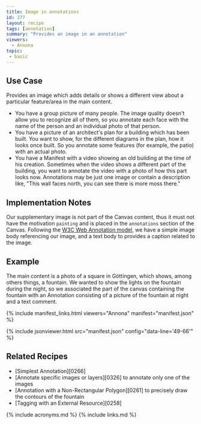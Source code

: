 ```yaml
---
title: Image in annotations
id: 377
layout: recipe
tags: [annotation]
summary: "Provides an image in an annotation"
viewers:
  - Annona
topic: 
 - basic
---
```


## Use Case

Provides an image which adds details or shows a different view about a particular feature/area in the main content.

- You have a group picture of many people. The image quality doesn't allow you to recognize all of them, so you annotate each face with the name of the person and an individual photo of that person.  
- You have a picture of an architect's plan for a building which has been built. You want to show, for the different diagrams in the plan, how it looks once built. So you annotate some features (for example, the patio) with an actual photo.
- You have a Manifest with a video showing an old building at the time of his creation. Sometimes when the video shows a different part of the building, you want to annotate the video with a photo of how this part looks now. Annotations may be just one image or contain a description like, "This wall faces north, you can see there is more moss there."

## Implementation Notes

Our supplementary image is not part of the Canvas content, thus it must not have the motivation `painting` and is placed in the `annotations` section of the Canvas. Following the [W3C Web Annotation model](https://www.w3.org/TR/annotation-model/#external-web-resources), we have a simple image body referencing our image, and a text body to provides a caption related to the image.

## Example

The main content is a photo of a square in Göttingen, which shows, among others things, a fountain. We wanted to show the lights on the fountain during the night, so we associated the part of the canvas containing the fountain with an Annotation consisting of a picture of the fountain at night and a text comment.

{% include manifest_links.html viewers="Annona" manifest="manifest.json" %}

{% include jsonviewer.html src="manifest.json" config="data-line='49-66'" %}

## Related Recipes

* [Simplest Annotation][0266]
* [Annotate specific images or layers][0326] to annotate only one of the images
* [Annotation with a Non-Rectangular Polygon][0261] to precisely draw the contours of the fountain
* [Tagging with an External Resource][0258]

{% include acronyms.md %}
{% include links.md %}

